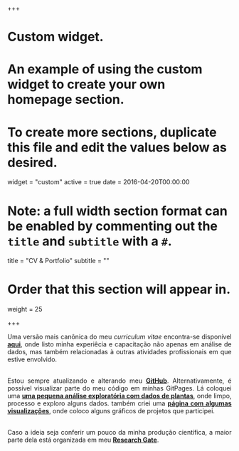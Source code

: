 +++
# Custom widget.
# An example of using the custom widget to create your own homepage section.
# To create more sections, duplicate this file and edit the values below as desired.
widget = "custom"
active = true
date = 2016-04-20T00:00:00

# Note: a full width section format can be enabled by commenting out the `title` and `subtitle` with a `#`.
title = "CV & Portfolio"
subtitle = ""

# Order that this section will appear in.
weight = 25

+++

<DIV align="justify">Uma versão mais canônica do meu <i>curriculum vitae</i> encontra-se disponível <b><a href="cv/" target="_blank">aqui</a></b>, onde listo minha experiêcia e capacitação não apenas em análise de dados, mas também relacionadas à outras atividades profissionais em que estive envolvido.
<br><br>

Estou sempre atualizando e alterando meu <b><a href="https://github.com/moraessaur" target="_blank"> GitHub</a></b>. Alternativamente, é possível visualizar parte do meu código em minhas GitPages. Lá coloquei uma <b><a href="https://moraessaur.github.io/flora2020_analysis/" target="_blank">uma pequena análise exploratória com dados de plantas</a></b>, onde limpo, processo e exploro alguns dados. também criei uma <b><a href="https://moraessaur.github.io/portolio_viz/" target="_blank"> página com algumas visualizações</a></b>, onde coloco alguns gráficos de projetos que participei.
<br><br>

Caso a ideia seja conferir um pouco da minha produção científica, a maior parte dela está organizada em meu <b><a href="https://www.researchgate.net/profile/Lucas_Moraes5" target="_blank">Research Gate</a></b>.
